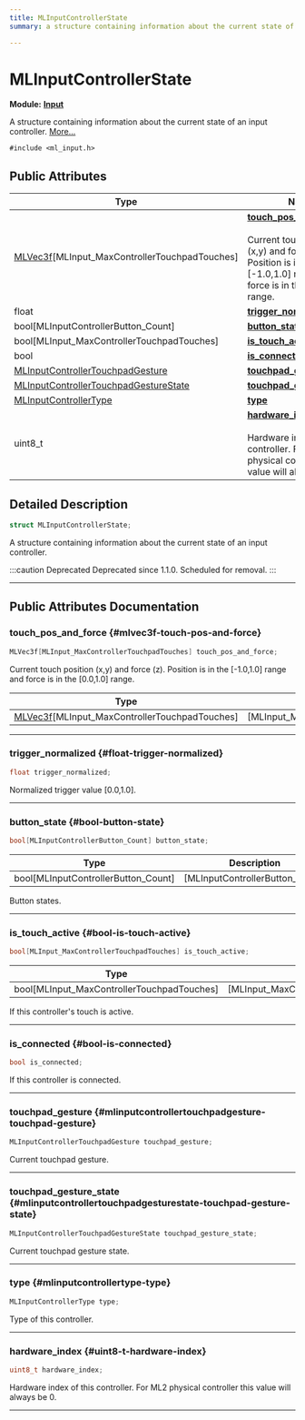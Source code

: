 ```yaml
---
title: MLInputControllerState
summary: a structure containing information about the current state of an input controller. 

---
```


# MLInputControllerState

**Module:** **[Input](/api-ref/api/Modules/group___input/group___input.md)**



A structure containing information about the current state of an input controller.  [More...](#detailed-description)


`#include <ml_input.h>`

## Public Attributes

| Type           | Name           |
| -------------- | -------------- |
| [MLVec3f](/api-ref/api/Modules/group___common/struct_m_l_vec3f.md)[MLInput_MaxControllerTouchpadTouches] | **[touch_pos_and_force](/api-ref/api/Modules/group___input/struct_m_l_input_controller_state.md#mlvec3f-touch-pos-and-force)** <br></br>Current touch position (x,y) and force (z). Position is in the [-1.0,1.0] range and force is in the [0.0,1.0] range.  |
| float | **[trigger_normalized](/api-ref/api/Modules/group___input/struct_m_l_input_controller_state.md#float-trigger-normalized)**  |
| bool[MLInputControllerButton_Count] | **[button_state](/api-ref/api/Modules/group___input/struct_m_l_input_controller_state.md#bool-button-state)**  |
| bool[MLInput_MaxControllerTouchpadTouches] | **[is_touch_active](/api-ref/api/Modules/group___input/struct_m_l_input_controller_state.md#bool-is-touch-active)**  |
| bool | **[is_connected](/api-ref/api/Modules/group___input/struct_m_l_input_controller_state.md#bool-is-connected)**  |
| [MLInputControllerTouchpadGesture](/api-ref/api/Modules/group___input/struct_m_l_input_controller_touchpad_gesture.md) | **[touchpad_gesture](/api-ref/api/Modules/group___input/struct_m_l_input_controller_state.md#mlinputcontrollertouchpadgesture-touchpad-gesture)**  |
| [MLInputControllerTouchpadGestureState](/api-ref/api/Modules/group___input/group___input.md#enums-mlinputcontrollertouchpadgesturestate) | **[touchpad_gesture_state](/api-ref/api/Modules/group___input/struct_m_l_input_controller_state.md#mlinputcontrollertouchpadgesturestate-touchpad-gesture-state)**  |
| [MLInputControllerType](/api-ref/api/Modules/group___input/group___input.md#enums-mlinputcontrollertype) | **[type](/api-ref/api/Modules/group___input/struct_m_l_input_controller_state.md#mlinputcontrollertype-type)**  |
| uint8_t | **[hardware_index](/api-ref/api/Modules/group___input/struct_m_l_input_controller_state.md#uint8-t-hardware-index)** <br></br>Hardware index of this controller. For ML2 physical controller this value will always be 0.  |

## Detailed Description

```cpp
struct MLInputControllerState;
```

A structure containing information about the current state of an input controller. 



:::caution Deprecated
Deprecated since 1.1.0. Scheduled for removal. 
:::



-----------
## Public Attributes Documentation

### touch_pos_and_force {#mlvec3f-touch-pos-and-force}

```cpp
MLVec3f[MLInput_MaxControllerTouchpadTouches] touch_pos_and_force;
```

Current touch position (x,y) and force (z). Position is in the [-1.0,1.0] range and force is in the [0.0,1.0] range. 


| Type | Description |
|--|--|
| [MLVec3f](/api-ref/api/Modules/group___common/struct_m_l_vec3f.md)[MLInput_MaxControllerTouchpadTouches] | [MLInput_MaxControllerTouchpadTouches] |






-----------

### trigger_normalized {#float-trigger-normalized}

```cpp
float trigger_normalized;
```


Normalized trigger value [0.0,1.0]. 





-----------

### button_state {#bool-button-state}

```cpp
bool[MLInputControllerButton_Count] button_state;
```



| Type | Description |
|--|--|
| bool[MLInputControllerButton_Count] | [MLInputControllerButton_Count] |


Button states. 





-----------

### is_touch_active {#bool-is-touch-active}

```cpp
bool[MLInput_MaxControllerTouchpadTouches] is_touch_active;
```



| Type | Description |
|--|--|
| bool[MLInput_MaxControllerTouchpadTouches] | [MLInput_MaxControllerTouchpadTouches] |


If this controller's touch is active. 





-----------

### is_connected {#bool-is-connected}

```cpp
bool is_connected;
```


If this controller is connected. 





-----------

### touchpad_gesture {#mlinputcontrollertouchpadgesture-touchpad-gesture}

```cpp
MLInputControllerTouchpadGesture touchpad_gesture;
```


Current touchpad gesture. 





-----------

### touchpad_gesture_state {#mlinputcontrollertouchpadgesturestate-touchpad-gesture-state}

```cpp
MLInputControllerTouchpadGestureState touchpad_gesture_state;
```


Current touchpad gesture state. 





-----------

### type {#mlinputcontrollertype-type}

```cpp
MLInputControllerType type;
```


Type of this controller. 





-----------

### hardware_index {#uint8-t-hardware-index}

```cpp
uint8_t hardware_index;
```

Hardware index of this controller. For ML2 physical controller this value will always be 0. 





-----------

